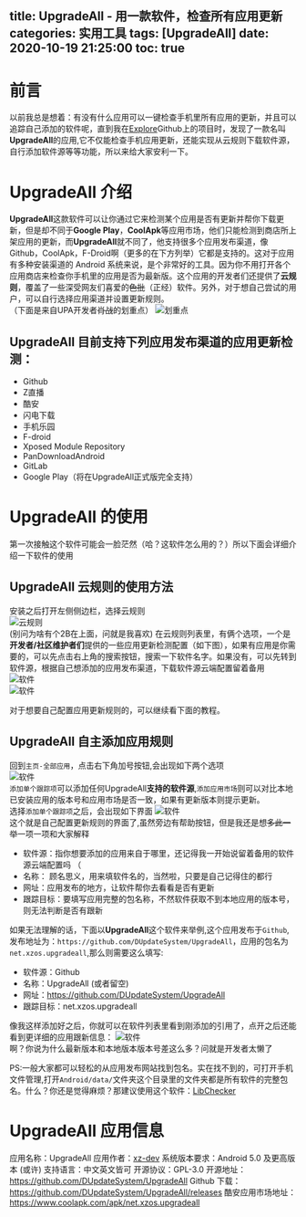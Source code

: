 title: UpgradeAll - 用一款软件，检查所有应用更新
categories: 实用工具
tags: [UpgradeAll]
date: 2020-10-19 21:25:00
toc: true
---
# 前言
以前我总是想着：有没有什么应用可以一键检查手机里所有应用的更新，并且可以追踪自己添加的软件呢，直到我在[Explore](https://github.com/explore)Github上的项目时，发现了一款名叫**UpgradeAll**的应用,它不仅能检查手机应用更新，还能实现从云规则下载软件源，自行添加软件源等等功能，所以来给大家安利一下。
<!-- more -->
# UpgradeAll 介绍
**UpgradeAll**这款软件可以让你通过它来检测某个应用是否有更新并帮你下载更新，但是却不同于**Google Play**，**CoolApk**等应用市场，他们只能检测到商店所上架应用的更新，而**UpgradeAll**就不同了，他支持很多个应用发布渠道，像Github，CoolApk，F-Droid啊（更多的在下方列举）它都是支持的。这对于应用有多种安装渠道的 Android 系统来说，是个非常好的工具。因为你不用打开各个应用商店来检查你手机里的应用是否为最新版。这个应用的开发者们还提供了**云规则**，覆盖了一些深受网友们喜爱的~~色批~~（正经）软件。另外，对于想自己尝试的用户，可以自行选择应用渠道并设置更新规则。  
（下面是来自UPA开发者~~肖战~~的划重点）
![划重点](https://pan.johnsonran.cn/AliDrive/Blog-IMG/UpgradeAll/upadev.png)
## UpgradeAll 目前支持下列应用发布渠道的应用更新检测：
- Github
- Z直播
- 酷安
- 闪电下载
- 手机乐园
- F-droid
- Xposed Module Repository
- PanDownloadAndroid
- GitLab
- Google Play（将在UpgradeAll正式版完全支持）

# UpgradeAll 的使用
第一次接触这个软件可能会一脸茫然（哈？这软件怎么用的？）所以下面会详细介绍一下软件的使用

## UpgradeAll 云规则的使用方法
安装之后打开左侧侧边栏，选择云规则  
![云规则](https://pan.johnsonran.cn/AliDrive/Blog-IMG/UpgradeAll/CloudConfig.jpg)  
(别问为啥有个2B在上面，问就是我喜欢)
在云规则列表里，有俩个选项，一个是**开发者/社区维护者们**提供的一些应用更新检测配置（如下图），如果有应用是你需要的，可以先点击右上角的搜索按钮，搜索一下软件名字。如果没有，可以先转到软件源，根据自己想添加的应用发布渠道，下载软件源云端配置留着备用  
![软件](https://pan.johnsonran.cn/AliDrive/Blog-IMG/UpgradeAll/Softs.jpg)  
![软件](https://pan.johnsonran.cn/AliDrive/Blog-IMG/UpgradeAll/SoftsSources.jpg)  

对于想要自己配置应用更新规则的，可以继续看下面的教程。

## UpgradeAll 自主添加应用规则
回到`主页-全部应用`，点击右下角加号按钮,会出现如下两个选项  
![软件](https://pan.johnsonran.cn/AliDrive/Blog-IMG/UpgradeAll/AddChoice.jpg)  
`添加单个跟踪项`可以添加任何UpgradeAll**支持的软件源**,`添加应用市场`则可以对比本地已安装应用的版本号和应用市场是否一致，如果有更新版本则提示更新。  
选择`添加单个跟踪项`之后，会出现如下界面
![软件](https://pan.johnsonran.cn/AliDrive/Blog-IMG/UpgradeAll/AddString.jpg)  
这个就是自己配置更新规则的界面了,虽然旁边有帮助按钮，但是我还是想~~多此一举~~一项一项和大家解释
- 软件源：指你想要添加的应用来自于哪里，还记得我一开始说留着备用的软件源云端配置吗 （
- 名称： 顾名思义，用来填软件名的，当然啦，只要是自己记得住的都行
- 网址：应用发布的地方，让软件帮你去看看是否有更新
- 跟踪目标：要填写应用完整的包名称，不然软件获取不到本地应用的版本号，则无法判断是否有跟新  

如果无法理解的话，下面以**UpgradeAll**这个软件来举例,这个应用发布于`Github`,发布地址为：`https://github.com/DUpdateSystem/UpgradeAll`，应用的包名为`net.xzos.upgradeall`,那么则需要这么填写:
- 软件源：Github
- 名称：UpgradeAll (或者留空)
- 网址：https://github.com/DUpdateSystem/UpgradeAll
- 跟踪目标：net.xzos.upgradeall

像我这样添加好之后，你就可以在软件列表里看到刚添加的引用了，点开之后还能看到更详细的应用跟新信息：
![软件](https://pan.johnsonran.cn/AliDrive/Blog-IMG/UpgradeAll/InfoShow.jpg)  
啊？你说为什么最新版本和本地版本版本号差这么多？问就是开发者太懒了

PS:一般大家都可以轻松的从应用发布网站找到包名。实在找不到的，可打开手机文件管理,打开`Android/data/`文件夹这个目录里的文件夹都是所有软件的完整包名。什么？你还是觉得麻烦？那建议使用这个软件：[LibChecker](https://github.com/zhaobozhen/LibChecker)

# UpgradeAll 应用信息
应用名称：UpgradeAll
应用作者：[xz-dev](https://github.com/xz-dev)
系统版本要求：Android 5.0 及更高版本 (或许)
支持语言：中文英文皆可
开源协议：GPL-3.0
开源地址：https://github.com/DUpdateSystem/UpgradeAll
Github 下载：https://github.com/DUpdateSystem/UpgradeAll/releases
酷安应用市场地址：https://www.coolapk.com/apk/net.xzos.upgradeall